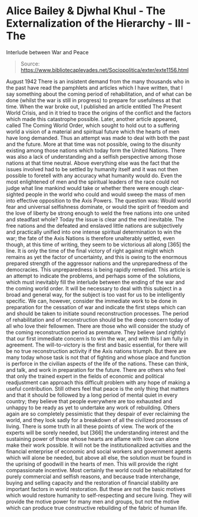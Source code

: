 # Alice Bailey & Djwhal Khul - The Externalization of the Hierarchy - III - The
Interlude between War and Peace

> Source: https://www.bibliotecapleyades.net/Sociopolitica/exter/exte1156.html

August 1942
There is an insistent demand from the many thousands who in the past have read the pamphlets and articles which I have written, that I say something about the coming period of rehabilitation, and of what can be done (whilst the war is still in progress) to prepare for usefulness at that time. When the war broke out, I published an article entitled The Present World Crisis, and in it tried to trace the origins of the conflict and the factors which made this catastrophe possible. Later, another article appeared, called The Coming World Order, which sought to hold out to a suffering world a vision of a material and spiritual future which the hearts of men have long demanded. Thus an attempt was made to deal with both the past and the future.
More at that time was not possible, owing to the disunity existing among those nations which today form the United Nations. There was also a lack of understanding and a selfish perspective among those nations at that time neutral. Above everything else was the fact that the issues involved had to be settled by humanity itself and it was not then possible to foretell with any accuracy what humanity would do. Even the most enlightened of men and the spiritual leaders of the race could not judge what line mankind would take or whether there were enough clear-sighted people in the world who could and would sweep the mass of men into effective opposition to the Axis Powers. The question was: Would world fear and universal selfishness dominate, or would the spirit of freedom and the love of liberty be strong enough to weld the free nations into one united and steadfast whole?
Today the issue is clear and the end inevitable. The free nations and the defeated and enslaved little nations are subjectively and practically unified into one intense spiritual determination to win the war; the fate of the Axis Nations is therefore unalterably settled, even though, at this time of writing, they seem to be victorious all along [365] the line. It is only the time of the final victory of right against might which remains as yet the factor of uncertainty, and this is owing to the enormous prepared strength of the aggressor nations and the unpreparedness of the democracies. This unpreparedness is being rapidly remedied.
This article is an attempt to indicate the problems, and perhaps some of the solutions, which must inevitably fill the interlude between the ending of the war and the coming world order. It will be necessary to deal with this subject in a broad and general way, for the subject is too vast for us to be intelligently specific. We can, however, consider the immediate work to be done in preparation for the cessation of war and indicate the first steps which can and should be taken to initiate sound reconstruction processes. The period of rehabilitation and of reconstruction should be the deep concern today of all who love their fellowmen.
There are those who will consider the study of the coming reconstruction period as premature. They believe (and rightly) that our first immediate concern is to win the war, and with this I am fully in agreement. The will-to-victory is the first and basic essential, for there will be no true reconstruction activity if the Axis nations triumph. But there are many today whose task is not that of fighting and whose place and function is perforce in the civilian aspects of the life of the nations. These can think, and talk, and work in preparation for the future. There are others who feel that only the trained expert in the fields of economic and political readjustment can approach this difficult problem with any hope of making a useful contribution. Still others feel that peace is the only thing that matters and that it should be followed by a long period of mental quiet in every country; they believe that people everywhere are too exhausted and unhappy to be ready as yet to undertake any work of rebuilding. Others again are so completely pessimistic that they despair of ever reclaiming the world, and they look sadly for a breakdown of all the civilized processes of living. There is some truth in all these points of view. The work of the experts will be sorely needed, but [366] the understanding interest and the sustaining power of those whose hearts are aflame with love can alone make their work possible. It will not be the institutionalized activities and the financial enterprise of economic and social workers and government agents which will alone be needed, but above all else, the solution must be found in the uprising of goodwill in the hearts of men. This will provide the right compassionate incentive. Most certainly the world could be rehabilitated for purely commercial and selfish reasons, and because trade interchange, buying and selling capacity and the restoration of financial stability are important factors in world restoration. But these are not the basic motives which would restore humanity to self-respecting and secure living. They will provide the motive power for many men and groups, but not the motive which can produce true constructive rebuilding of the fabric of human life.
